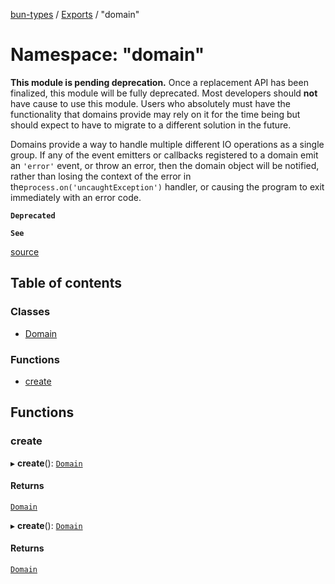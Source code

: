 [bun-types](https://github.com/oven-sh/bun-types/blob/master/api-docs/README.md) / [Exports](https://github.com/oven-sh/bun-types/blob/master/api-docs/modules.md) / "domain"

# Namespace: "domain"

**This module is pending deprecation.** Once a replacement API has been
finalized, this module will be fully deprecated. Most developers should
**not** have cause to use this module. Users who absolutely must have
the functionality that domains provide may rely on it for the time being
but should expect to have to migrate to a different solution
in the future.

Domains provide a way to handle multiple different IO operations as a
single group. If any of the event emitters or callbacks registered to a
domain emit an `'error'` event, or throw an error, then the domain object
will be notified, rather than losing the context of the error in the`process.on('uncaughtException')` handler, or causing the program to
exit immediately with an error code.

**`Deprecated`**

**`See`**

[source](https://github.com/nodejs/node/blob/v18.0.0/lib/domain.js)

## Table of contents

### Classes

- [Domain](https://github.com/oven-sh/bun-types/blob/master/api-docs/classes/domain_.Domain.md)

### Functions

- [create](https://github.com/oven-sh/bun-types/blob/master/api-docs/modules/domain_.md#create)

## Functions

### create

▸ **create**(): [`Domain`](https://github.com/oven-sh/bun-types/blob/master/api-docs/classes/domain_.Domain.md)

#### Returns

[`Domain`](https://github.com/oven-sh/bun-types/blob/master/api-docs/classes/domain_.Domain.md)

▸ **create**(): [`Domain`](https://github.com/oven-sh/bun-types/blob/master/api-docs/classes/domain_.Domain.md)

#### Returns

[`Domain`](https://github.com/oven-sh/bun-types/blob/master/api-docs/classes/domain_.Domain.md)
